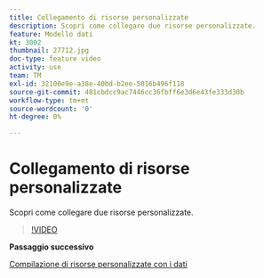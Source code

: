 ```yaml
---
title: Collegamento di risorse personalizzate
description: Scopri come collegare due risorse personalizzate.
feature: Modello dati
kt: 3002
thumbnail: 27712.jpg
doc-type: feature video
activity: use
team: TM
exl-id: 32100e9e-a38e-40bd-b2ee-5816b496f118
source-git-commit: 481cbdcc9ac7446cc36fbff6e3d6e43fe333d30b
workflow-type: tm+mt
source-wordcount: '0'
ht-degree: 0%

---
```


# Collegamento di risorse personalizzate

Scopri come collegare due risorse personalizzate.

>[!VIDEO](https://video.tv.adobe.com/v/27712?quality=9)

**Passaggio successivo**

[Compilazione di risorse personalizzate con i dati](./populate-custom-resources-with-data.md)
